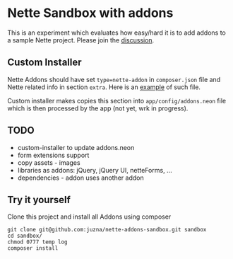 # Nette Sandbox with addons

This is an experiment which evaluates how easy/hard it is to add addons to a sample Nette project.
Please join the [discussion](http://forum.nette.org/cs/10875-nette-addons-konvence-a-architektura-aplikace).



## Custom Installer

Nette Addons should have set `type=nette-addon` in `composer.json` file and Nette related info in section `extra`.
Here is an [example](https://github.com/juzna/kdyby-CurlExtension/blob/juznovo/composer.json) of such file.

Custom installer makes copies this section into `app/config/addons.neon` file which is then processed by the app (not yet, wrk in progress).



## TODO
- custom-installer to update addons.neon
- form extensions support
- copy assets - images
- libraries as addons: jQuery, jQuery UI, netteForms, ...
- dependencies - addon uses another addon



## Try it yourself

Clone this project and install all Addons using composer

```
git clone git@github.com:juzna/nette-addons-sandbox.git sandbox
cd sandbox/
chmod 0777 temp log
composer install
```
